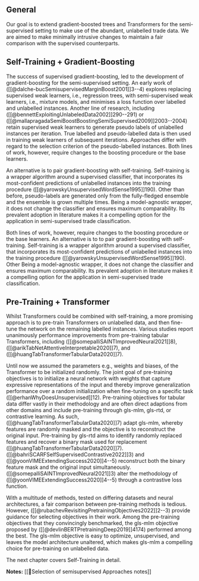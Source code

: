## General
Our goal is to extend gradient-boosted trees and Transformers for the semi-supervised setting to make use of the abundant, unlabelled trade data. We are aimed to make minimally intrusive changes to maintain a fair comparison with the supervised counterparts.

## Self-Training + Gradient-Boosting

The success of supervised gradient-boosting, led to the development of gradient-boosting for the semi-supervised setting. An early work of ([[@dalche-bucSemisupervisedMarginBoost2001]]3--4) explores replacing supervised weak learners, i.e., regression trees, with semi-supervised weak learners, i.e., mixture models, and minimises a loss function over labelled and unlabelled instances. Another line of research, including ([[@bennettExploitingUnlabeledData2002]]290--291) or ([[@mallapragadaSemiBoostBoostingSemiSupervised2009]]2003--2004) retain supervised weak learners to generate pseudo labels of unlabelled instances per iteration. True labelled and pseudo-labelled data is then used in training weak learners of subsequent iterations. Approaches differ with regard to the selection criterion of the pseudo-labelled instances. Both lines of work, however, require changes to the boosting procedure or the base learners. 

An alternative is to pair gradient-boosting with self-training. Self-training is a wrapper algorithm around a supervised classifier, that incorporates its most-confident predictions of unlabelled instances into the training procedure ([[@yarowskyUnsupervisedWordSense1995]]190). Other than before, pseudo-labels are generated only from the fully-fledged ensemble and the ensemble is grown multiple times. Being a model-agnostic wrapper, it does not change the classifier and ensures maximum comparability. Its prevalent adoption in literature makes it a compelling option for the application in semi-supervised trade classification.

Both lines of work, however, require changes to the boosting procedure or the base learners. An alternative is to to pair gradient-boosting with self-training. Self-training is a wrapper algorithm around a supervised classifier, that incorporates its most-confident predictions of unlabelled instances into the training procedure ([[@yarowskyUnsupervisedWordSense1995]]190). Other Being a model-agnostic wrapper, it does not change the classifier and ensures maximum comparability. Its prevalent adoption in literature makes it a compelling option for the application in semi-supervised trade classification.

## Pre-Training + Transformer
Whilst Transformers could be combined with self-training, a more promising approach is to pre-train Transformers on unlabelled data, and then fine-tune the network on the remaining labelled instances. Various studies report unanimously performance improvements from pre-training tabular Transformers, including ([[@somepalliSAINTImprovedNeural2021]]8), ([[@arikTabNetAttentiveInterpretable2020]]7), and ([[@huangTabTransformerTabularData2020]]7). 

Until now we assumed the parameters e.g., weights and biases, of the Transformer to be initialized randomly. The joint goal of pre-training objectives is to initialize a neural network with weights that capture expressive representations of the input and thereby improve generalization performance over a random initialization when fine-tuning on a specific task ([[@erhanWhyDoesUnsupervised]]12). Pre-training objectives for tabular data differ vastly in their methodology and are often direct adaptions from other domains and include pre-training through gls-mlm, gls-rtd, or contrastive learning. As such, ([[@huangTabTransformerTabularData2020]]7) adapt gls-mlm, whereby features are randomly masked and the objective is to reconstruct the original input. Pre-training by gls-rtd aims to identify randomly replaced features and recover a binary mask used for replacement ([[@huangTabTransformerTabularData2020]]7). ([[@bahriSCARFSelfSupervisedContrastive2022]]3) and ([[@yoonVIMEExtendingSuccess2020]]4--5) reconstruct both the binary feature mask and the original input simultaneously. ([[@somepalliSAINTImprovedNeural2021]]3) alter the methodology of ([[@yoonVIMEExtendingSuccess2020]]4--5) through a contrastive loss function. 

With a multitude of methods, tested on differing datasets and neural architectures, a fair comparison between pre-training methods is tedious.  However, ([[@rubachevRevisitingPretrainingObjectives2022]]2--3) provide guidance for selecting objectives in their work. Among the pre-training objectives that they convincingly benchmarked, the gls-mlm objective proposed by ([[@devlinBERTPretrainingDeep2019]]4174) performed among the best. The gls-mlm objective is easy to optimize, unsupervised, and leaves the model architecture unaltered, which makes gls-mlm a compelling choice for pre-training on unlabelled data.

The next chapter covers Self-Training in detail.

**Notes:**
[[🍪Selection of semisupervised Approaches notes]]
